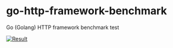# go-http-framework-benchmark
Go (Golang) HTTP framework benchmark test

[![Result](https://cloud.highcharts.com/images/ynilade/400.png)](http://cloud.highcharts.com/show/ynilade)
